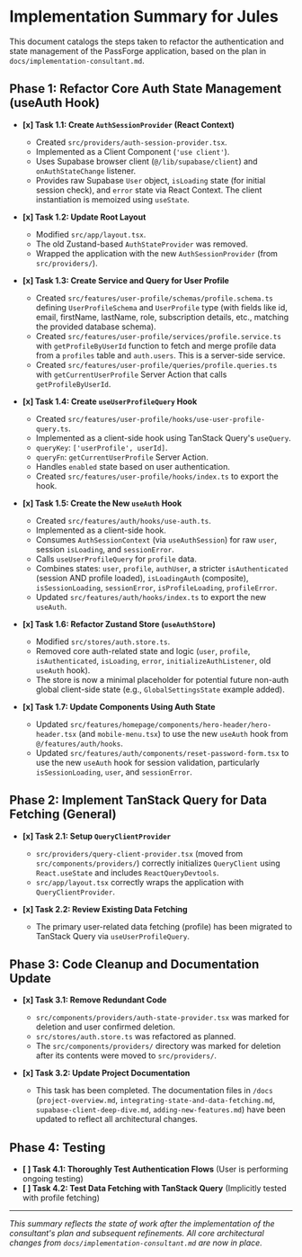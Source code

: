 
# Implementation Summary for Jules

This document catalogs the steps taken to refactor the authentication and state management of the PassForge application, based on the plan in `docs/implementation-consultant.md`.

## Phase 1: Refactor Core Auth State Management (useAuth Hook)

*   **[x] Task 1.1: Create `AuthSessionProvider` (React Context)**
    *   Created `src/providers/auth-session-provider.tsx`.
    *   Implemented as a Client Component (`'use client'`).
    *   Uses Supabase browser client (`@/lib/supabase/client`) and `onAuthStateChange` listener.
    *   Provides raw Supabase `User` object, `isLoading` state (for initial session check), and `error` state via React Context. The client instantiation is memoized using `useState`.

*   **[x] Task 1.2: Update Root Layout**
    *   Modified `src/app/layout.tsx`.
    *   The old Zustand-based `AuthStateProvider` was removed.
    *   Wrapped the application with the new `AuthSessionProvider` (from `src/providers/`).

*   **[x] Task 1.3: Create Service and Query for User Profile**
    *   Created `src/features/user-profile/schemas/profile.schema.ts` defining `UserProfileSchema` and `UserProfile` type (with fields like id, email, firstName, lastName, role, subscription details, etc., matching the provided database schema).
    *   Created `src/features/user-profile/services/profile.service.ts` with `getProfileByUserId` function to fetch and merge profile data from a `profiles` table and `auth.users`. This is a server-side service.
    *   Created `src/features/user-profile/queries/profile.queries.ts` with `getCurrentUserProfile` Server Action that calls `getProfileByUserId`.

*   **[x] Task 1.4: Create `useUserProfileQuery` Hook**
    *   Created `src/features/user-profile/hooks/use-user-profile-query.ts`.
    *   Implemented as a client-side hook using TanStack Query's `useQuery`.
    *   `queryKey`: `['userProfile', userId]`.
    *   `queryFn`: `getCurrentUserProfile` Server Action.
    *   Handles `enabled` state based on user authentication.
    *   Created `src/features/user-profile/hooks/index.ts` to export the hook.

*   **[x] Task 1.5: Create the New `useAuth` Hook**
    *   Created `src/features/auth/hooks/use-auth.ts`.
    *   Implemented as a client-side hook.
    *   Consumes `AuthSessionContext` (via `useAuthSession`) for raw `user`, session `isLoading`, and `sessionError`.
    *   Calls `useUserProfileQuery` for `profile` data.
    *   Combines states: `user`, `profile`, `authUser`, a stricter `isAuthenticated` (session AND profile loaded), `isLoadingAuth` (composite), `isSessionLoading`, `sessionError`, `isProfileLoading`, `profileError`.
    *   Updated `src/features/auth/hooks/index.ts` to export the new `useAuth`.

*   **[x] Task 1.6: Refactor Zustand Store (`useAuthStore`)**
    *   Modified `src/stores/auth.store.ts`.
    *   Removed core auth-related state and logic (`user`, `profile`, `isAuthenticated`, `isLoading`, `error`, `initializeAuthListener`, old `useAuth` hook).
    *   The store is now a minimal placeholder for potential future non-auth global client-side state (e.g., `GlobalSettingsState` example added).

*   **[x] Task 1.7: Update Components Using Auth State**
    *   Updated `src/features/homepage/components/hero-header/hero-header.tsx` (and `mobile-menu.tsx`) to use the new `useAuth` hook from `@/features/auth/hooks`.
    *   Updated `src/features/auth/components/reset-password-form.tsx` to use the new `useAuth` hook for session validation, particularly `isSessionLoading`, `user`, and `sessionError`.

## Phase 2: Implement TanStack Query for Data Fetching (General)

*   **[x] Task 2.1: Setup `QueryClientProvider`**
    *   `src/providers/query-client-provider.tsx` (moved from `src/components/providers/`) correctly initializes `QueryClient` using `React.useState` and includes `ReactQueryDevtools`.
    *   `src/app/layout.tsx` correctly wraps the application with `QueryClientProvider`.

*   **[x] Task 2.2: Review Existing Data Fetching**
    *   The primary user-related data fetching (profile) has been migrated to TanStack Query via `useUserProfileQuery`.

## Phase 3: Code Cleanup and Documentation Update

*   **[x] Task 3.1: Remove Redundant Code**
    *   `src/components/providers/auth-state-provider.tsx` was marked for deletion and user confirmed deletion.
    *   `src/stores/auth.store.ts` was refactored as planned.
    *   The `src/components/providers/` directory was marked for deletion after its contents were moved to `src/providers/`.

*   **[x] Task 3.2: Update Project Documentation**
    *   This task has been completed. The documentation files in `/docs` (`project-overview.md`, `integrating-state-and-data-fetching.md`, `supabase-client-deep-dive.md`, `adding-new-features.md`) have been updated to reflect all architectural changes.

## Phase 4: Testing

*   **[ ] Task 4.1: Thoroughly Test Authentication Flows** (User is performing ongoing testing)
*   **[ ] Task 4.2: Test Data Fetching with TanStack Query** (Implicitly tested with profile fetching)

---
*This summary reflects the state of work after the implementation of the consultant's plan and subsequent refinements. All core architectural changes from `docs/implementation-consultant.md` are now in place.*
